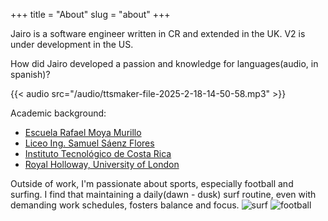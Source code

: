 +++
title = "About"
slug = "about"
+++

Jairo is a software engineer written in CR and extended in the UK. V2 is under development in the US.

How did Jairo developed a passion and knowledge for languages(audio, in spanish)?

{{< audio src="/audio/ttsmaker-file-2025-2-18-14-50-58.mp3" >}}

Academic background:
* [Escuela Rafael Moya Murillo](https://www.facebook.com/EscuelaMoya/)
* [Liceo Ing. Samuel Sáenz Flores](https://www.facebook.com/LSSF.Oficial/)
* [Instituto Tecnológico de Costa Rica](https://www.tec.ac.cr/)
* [Royal Holloway, University of London](https://www.royalholloway.ac.uk/)


Outside of work, I'm passionate about sports, especially football and surfing. I find that maintaining a daily(dawn - dusk) surf routine, even with demanding work schedules, fosters balance and focus.
![surf](/images/sunsetsurf.jpg)
![football](/images/football-rhul01.jpg)

